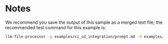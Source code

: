 # Notes

We recommend you save the output of this sample as a merged text file; the recommended test command for this example is:

```bash
llm-file-processor -p examples/ci_cd_integration/prompt.md -d examples/ci_cd_integration/files -m txt
```
